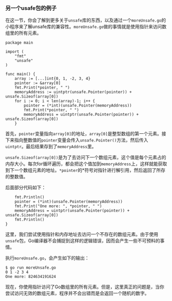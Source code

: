 ### 另一个usafe包的例子

在这一节，你会了解到更多关于```unsafe```库的东西，以及通过一个```moreUnsafe.go```的小程序来了解unsafe库的兼容性。```moreUnsafe.go```做的事情就是使用指针来访问数组里的所有元素。


```
package main

import (
    "fmt"
    "unsafe"
)

func main() {
    array := [...]int{0, 1, -2, 3, 4}
    pointer := &array[0]
    fmt.Print(*pointer, " ")
    memoryAddress := uintptr(unsafe.Pointer(pointer)) + unsafe.Sizeof(array[0])
    for i := 0; i < len(array)-1; i++ {
        pointer = (*int)(unsafe.Pointer(memoryAddress))
        fmt.Print(*pointer, " ")
        memoryAddress = uintptr(unsafe.Pointer(pointer)) + unsafe.Sizeof(array[0])
    }
```

首先，```pointer```变量指向```array[0]```的地址，```array[0]```是整型数组的第一个元素。接下来指向整数值的```pointer```变量会传入```unsafe.Pointer()```方法，然后传入```uintptr```。最后结果存到了```memoryAddress```里。


```unsafe.Sizeof(array[0])```是为了去访问下一个数组元素，这个值是每个元素占的内存大小。每次for循环遍历，都会把这个值加到```memoryAddress```上，这样就能获取到下一个数组元素的地址。```*pointer```的*符号对指针进行解引用，然后返回了所存的整数值。


后面部分代码如下：


```
    fmt.Println()
    pointer = (*int)(unsafe.Pointer(memoryAddress))
    fmt.Print("One more: ", *pointer, " ")
    memoryAddress = uintptr(unsafe.Pointer(pointer)) + unsafe.Sizeof(array[0])
    fmt.Println()
}
```

这里，我们尝试使用指针和内存地址去访问一个不存在的数组元素。由于使用```unsafe```包，Go编译器不会捕捉到这样的逻辑错误，因而会产生一些不可预料的事情。

执行```moreUnsafe.go```，会产生如下的输出：

```
$ go run moreUnsafe.go
0 1 -2 3 4 
One more: 824634191624 
```
现在，你使用指针访问了Go数组里的所有元素。但是，这里真正的问题是，当你尝试访问无效的数组元素，程序并不会出错而是会返回一个随机的数字。